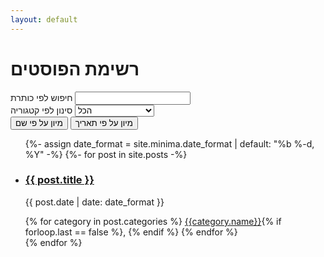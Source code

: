 ```yaml
---
layout: default
---
```

<h1>רשימת הפוסטים</h1>
<script src="//cdnjs.cloudflare.com/ajax/libs/list.js/1.5.0/list.min.js"></script>
<script src="https://ajax.googleapis.com/ajax/libs/jquery/3.4.1/jquery.min.js"></script>

<div id="post-list">
<label>חיפוש לפי כותרת</label>
<input class="search" id="header-search"/>
<br />
<label>סינון לפי קטגוריה</label>
<select id="category-filter-list">
  <option value="הכל">הכל</option>
  {% for category in site.categories %}
  <option value="{{category.name}}">{{category.name}}</option>
  {% endfor %}
</select>
<br />
  <button class="sort" data-sort="name">מיון על פי שם</button>
  <button class="sort" data-sort="timestamp">מיון על פי תאריך</button>
  <ul class="list" id="post-list">
  {%- assign date_format = site.minima.date_format | default: "%b %-d, %Y" -%}
  {%- for post in site.posts -%}
    <li>
    <a class="post-link" href="{{ post.url | relative_url }}">
    <h3 class="name">{{ post.title }}</h3>
    </a>
       <p class="date post-meta timestamp" data-timestamp="{{post.date | date_to_xmlschema}}">{{ post.date | date: date_format }}</p>
       <span>
       {% for category in post.categories %}
       <a href="{{site.baseurl}}{{category.url}}">{{category.name}}</a>{% if forloop.last == false %}, {% endif %}
       {% endfor %}
       </span>
       <div hidden class="category">{% for category in post.categories %}{{category.name}}{% if forloop.last == false %}, {% endif %}{% endfor %}</div>
    </li>
  {% endfor %}
  </ul>
</div>

<script type="text/javascript">
$(document).ready(function(){
var options = {
  valueNames: [ 'name', 'date', { name: 'timestamp', attr: 'data-timestamp' }, 'category']
};
var postList = new List('post-list', options);

$('#category-filter-list').change(function() {
    postList.filter(function(item) {
        var item_categories = item.values().category.split(", ")
        if ($('#category-filter-list').val() == "הכל" || item_categories.indexOf($('#category-filter-list').val()) != -1) {
            return true;
        } else {
            return false;
        }
    });
    return false;
});

var url_string = window.location.href;
var url = new URL(url_string);
var c = url.searchParams.get("s");
$('#header-search').val(c);
postList.search(c);
});
</script>

